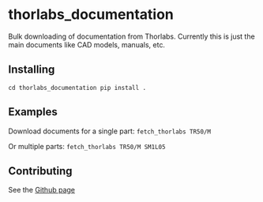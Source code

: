 # thorlabs_documentation
Bulk downloading of documentation from Thorlabs. 
Currently this is just the main documents like CAD models, manuals, etc.

## Installing
`
cd thorlabs_documentation
pip install .
`

## Examples
Download documents for a single part:
`
fetch_thorlabs TR50/M
`

Or multiple parts:
`
fetch_thorlabs TR50/M SM1L05
`

## Contributing
See the [Github page](https://github.com/tsbischof/thorlabs_documentation)
